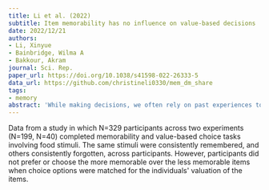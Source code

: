 ```yaml
---
title: Li et al. (2022)
subtitle: Item memorability has no influence on value-based decisions
date: 2022/12/21
authors:
- Li, Xinyue
- Bainbridge, Wilma A
- Bakkour, Akram
journal: Sci. Rep.
paper_url: https://doi.org/10.1038/s41598-022-26333-5
data_url: https://github.com/christineli0330/mem_dm_share
tags:
- memory
abstract: 'While making decisions, we often rely on past experiences to guide our choices. However, not all experiences are remembered equally well, and some elements of an experience are more memorable than others. Thus, the intrinsic memorability of past experiences may bias our decisions. Here, we hypothesized that individuals would tend to choose more memorable options than less memorable ones. We investigated the effect of item memorability on choice in two experiments. First, using food images, we found that the same items were consistently remembered, and others consistently forgotten, across participants. However, contrary to our hypothesis, we found that participants did not prefer or choose the more memorable over the less memorable items when choice options were matched for the individuals valuation of the items. Second, we replicated these findings in an alternate stimulus domain, using words that described the same food items. These findings suggest that stimulus memorability does not play a significant role in determining choice based on subjective value.'
---
```


Data from a study in which N=329 participants across two experiments (N=199, N=40) completed memorability and value-based choice tasks involving food stimuli. The same stimuli were consistently remembered, and others consistently forgotten, across participants. However, participants did not prefer or choose the more memorable over the less memorable items when choice options were matched for the individuals' valuation of the items.
